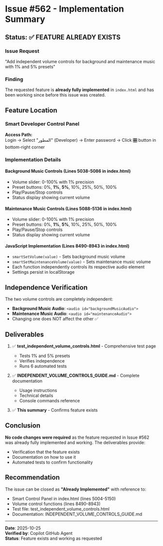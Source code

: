 # Issue #562 - Implementation Summary

## Status: ✅ FEATURE ALREADY EXISTS

### Issue Request
"Add independent volume controls for background and maintenance music with 1% and 5% presets"

### Finding
The requested feature is **already fully implemented** in `index.html` and has been working since before this issue was created.

## Feature Location

### Smart Developer Control Panel
**Access Path:**  
Login → Select "المطور" (Developer) → Enter password → Click 🎛️ button in bottom-right corner

### Implementation Details

#### Background Music Controls (Lines 5038-5086 in index.html)
- Volume slider: 0-100% with 1% precision
- Preset buttons: 0%, **1%**, **5%**, 10%, 25%, 50%, 100%
- Play/Pause/Stop controls
- Status display showing current volume

#### Maintenance Music Controls (Lines 5088-5136 in index.html)
- Volume slider: 0-100% with 1% precision  
- Preset buttons: 0%, **1%**, **5%**, 10%, 25%, 50%, 100%
- Play/Pause/Stop controls
- Status display showing current volume

#### JavaScript Implementation (Lines 8490-8943 in index.html)
- `smartSetVolume(value)` - Sets background music volume
- `smartSetMaintenanceVolume(value)` - Sets maintenance music volume
- Each function independently controls its respective audio element
- Settings persist in localStorage

## Independence Verification

The two volume controls are completely independent:
- **Background Music Audio**: `<audio id="backgroundMusicAudio">`
- **Maintenance Music Audio**: `<audio id="maintenanceAudio">`
- Changing one does NOT affect the other ✅

## Deliverables

1. ✅ **test_independent_volume_controls.html** - Comprehensive test page
   - Tests 1% and 5% presets
   - Verifies independence
   - Runs 6 automated tests

2. ✅ **INDEPENDENT_VOLUME_CONTROLS_GUIDE.md** - Complete documentation
   - Usage instructions
   - Technical details
   - Console commands reference

3. ✅ **This summary** - Confirms feature exists

## Conclusion

**No code changes were required** as the feature requested in Issue #562 was already fully implemented and working. The deliverables provide:
- Verification that the feature exists
- Documentation on how to use it
- Automated tests to confirm functionality

## Recommendation

The issue can be closed as **"Already Implemented"** with reference to:
- Smart Control Panel in index.html (lines 5004-5150)
- Volume control functions (lines 8490-8943)
- Test file: test_independent_volume_controls.html
- Documentation: INDEPENDENT_VOLUME_CONTROLS_GUIDE.md

---

**Date**: 2025-10-25  
**Verified by**: Copilot GitHub Agent  
**Status**: Feature exists and working as requested
